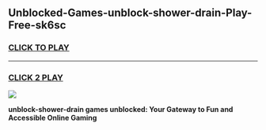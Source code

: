
## Unblocked-Games-unblock-shower-drain-Play-Free-sk6sc
<h3>
<a href="https://premium76.site?title=unblock-shower-drain&ref=20M">CLICK TO PLAY</a></h3>
<hr>

<h3>
<a href="https://premium76.site?title=unblock-shower-drain&ref=20M">CLICK 2 PLAY</a>
  
</h3>

<a href="https://premium76.site?title=unblock-shower-drain&ref=19M"><img src="https://clearcache.store/games.png"></a>


**unblock-shower-drain games unblocked: Your Gateway to Fun and Accessible Online Gaming**
